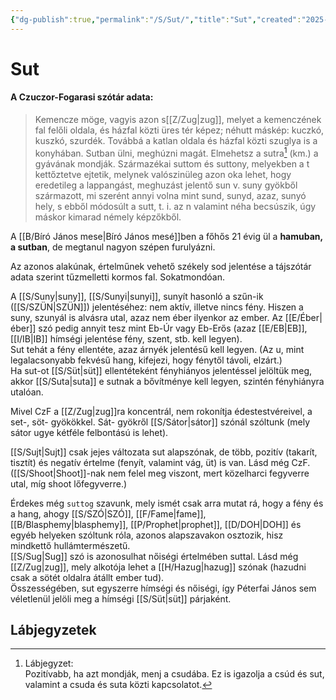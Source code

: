 ```yaml
---
{"dg-publish":true,"permalink":"/S/Sut/","title":"Sut","created":"2025-09-28T20:08","updated":"2025-09-28T20:09"}
---
```



# Sut

#### A Czuczor-Fogarasi szótár adata:

> Kemencze möge, vagyis azon s[[Z/Zug\|zug]], melyet a kemenczének fal felőli oldala, és házfal közti üres tér képez; néhutt máskép: kuczkó, kuszkó, szurdék. Továbbá a katlan oldala és házfal közti szuglya is a konyhában. Sutban ülni, meghúzni magát. Elmehetsz a sutra[^1] (km.) a gyávának mondják. Származékai suttom és suttony, melyekben a t kettőztetve ejtetik, melynek valószinüleg azon oka lehet, hogy eredetileg a lappangást, meghuzást jelentő sun v. suny gyökből származott, mi szerént annyi volna mint sund, sunyd, azaz, sunyó hely, s ebből módosúlt a sutt, t. i. az n valamint néha becsúszik, úgy máskor kimarad némely képzőkből.  

A [[B/Bíró János mese\|Bíró János mesé]]ben a főhős 21 évig ül a **hamuban, a sutban**, de megtanul nagyon szépen furulyázni.  

Az azonos alakúnak, értelműnek vehető székely sod jelentése a tájszótár adata szerint tűzmelletti kormos fal. Sokatmondóan.  
  

A [[S/Suny\|suny]], [[S/Sunyi\|sunyi]], sunyít hasonló a szűn-ik ([[S/SZÜN\|SZÜN]]) jelentéséhez: nem aktív, illetve nincs fény. Hiszen a suny, szunyál is alvásra utal, azaz nem éber ilyenkor az ember. Az [[E/Éber\|éber]] szó pedig annyit tesz mint Eb-Úr vagy Eb-Erős (azaz [[E/EB\|EB]], [[I/IB\|IB]] hímségi jelentése fény, szent, stb. kell legyen).  
Sut tehát a fény ellentéte, azaz árnyék jelentésű kell legyen. (Az u, mint legalacsonyabb fekvésű hang, kifejezi, hogy fénytől távoli, elzárt.)  
Ha sut-ot [[S/Süt\|süt]] ellentéteként fényhiányos jelentéssel jelöltük meg, akkor [[S/Suta\|suta]] e sutnak a bővítménye kell legyen, szintén fényhiányra utalóan.  

Mivel CzF a [[Z/Zug\|zug]]ra koncentrál, nem rokonítja édestestvéreivel, a set-, söt- gyökökkel. Sát- gyökről [[S/Sátor\|sátor]] szónál szóltunk (mely sátor ugye kétféle felbontású is lehet).  

[[S/Sujt\|Sujt]] csak jejes változata sut alapszónak, de több, pozitív (takarít, tisztít) és negatív értelme (fenyít, valamint vág, üt) is van. Lásd még CzF. ([[S/Shoot\|Shoot]]-nak nem felel meg viszont, mert közelharci fegyverre utal, míg shoot lőfegyverre.)

Érdekes még `suttog` szavunk, mely ismét csak arra mutat rá, hogy a fény és a hang, ahogy [[S/SZÓ\|SZÓ]], [[F/Fame\|fame]], [[B/Blasphemy\|blasphemy]], [[P/Prophet\|prophet]], [[D/DOH\|DOH]] és egyéb helyeken szóltunk róla, azonos alapszavakon osztozik, hisz mindkettő hullámtermészetű.  
[[S/Sug\|Sug]] szó is azonosulhat nőiségi értelmében suttal. Lásd még [[Z/Zug\|zug]], mely alkotója lehet a [[H/Hazug\|hazug]] szónak (hazudni csak a sötét oldalra átállt ember tud).  
Összességében, sut egyszerre hímségi és nőiségi, így Péterfai János sem véletlenül jelöli meg a hímségi [[S/Süt\|süt]] párjaként.  

## Lábjegyzetek

[^1]: Lábjegyzet:  
Pozitívabb, ha azt mondják, menj a csudába. Ez is igazolja a csúd és sut, valamint a csuda és suta közti kapcsolatot.  